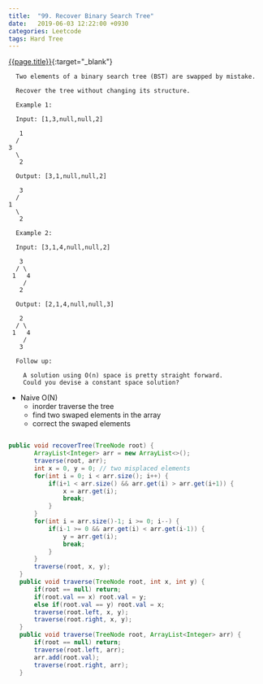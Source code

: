 ```yaml
---
title:  "99. Recover Binary Search Tree"
date:   2019-06-03 12:22:00 +0930
categories: Leetcode
tags: Hard Tree
---
```


[{{page.title}}](https://leetcode.com/problems/recover-binary-search-tree/){:target="_blank"}

      Two elements of a binary search tree (BST) are swapped by mistake.

      Recover the tree without changing its structure.

      Example 1:

      Input: [1,3,null,null,2]

       1
      /
    3
      \
       2

      Output: [3,1,null,null,2]

       3
      /
    1
      \
       2

      Example 2:

      Input: [3,1,4,null,null,2]

       3
      / \
     1   4
        /
       2

      Output: [2,1,4,null,null,3]

       2
      / \
     1   4
        /
       3

      Follow up:

        A solution using O(n) space is pretty straight forward.
        Could you devise a constant space solution?


* Naive O(N)
  - inorder traverse the tree
  - find two swaped elements in the array
  - correct the swaped elements

```java

public void recoverTree(TreeNode root) {
       ArrayList<Integer> arr = new ArrayList<>();
       traverse(root, arr);
       int x = 0, y = 0; // two misplaced elements
       for(int i = 0; i < arr.size(); i++) {
           if(i+1 < arr.size() && arr.get(i) > arr.get(i+1)) {
               x = arr.get(i);
               break;
           }
       }
       for(int i = arr.size()-1; i >= 0; i--) {
           if(i-1 >= 0 && arr.get(i) < arr.get(i-1)) {
               y = arr.get(i);
               break;
           }
       }
       traverse(root, x, y);
   }
   public void traverse(TreeNode root, int x, int y) {
       if(root == null) return;
       if(root.val == x) root.val = y;
       else if(root.val == y) root.val = x;
       traverse(root.left, x, y);
       traverse(root.right, x, y);
   }
   public void traverse(TreeNode root, ArrayList<Integer> arr) {
       if(root == null) return;
       traverse(root.left, arr);
       arr.add(root.val);
       traverse(root.right, arr);
   }
```
